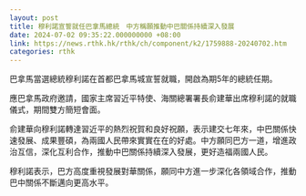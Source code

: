 ```yaml
---
layout: post
title: 穆利諾宣誓就任巴拿馬總統　中方稱願推動中巴關係持續深入發展
date: 2024-07-02 09:35:22.000000000 +08:00
link: https://news.rthk.hk/rthk/ch/component/k2/1759888-20240702.htm
categories: rthk
---
```


巴拿馬當選總統穆利諾在首都巴拿馬城宣誓就職，開啟為期5年的總統任期。

應巴拿馬政府邀請，國家主席習近平特使、海關總署署長俞建華出席穆利諾的就職儀式，期間雙方簡短會面。

俞建華向穆利諾轉達習近平的熱烈祝賀和良好祝願，表示建交七年來，中巴關係快速發展、成果豐碩，為兩國人民帶來實實在在的好處。中方願同巴方一道，增進政治互信，深化互利合作，推動中巴關係持續深入發展，更好造福兩國人民。

穆利諾表示，巴方高度重視發展對華關係，願同中方進一步深化各領域合作，推動巴中關係不斷邁向更高水平。
